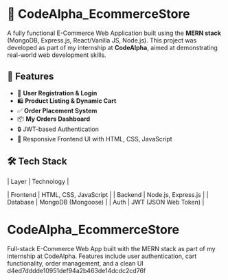 
# 🛒 CodeAlpha_EcommerceStore

A fully functional E-Commerce Web Application built using the **MERN stack** (MongoDB, Express.js, React/Vanilla JS, Node.js). This project was developed as part of my internship at **CodeAlpha**, aimed at demonstrating real-world web development skills.



## 🚀 Features

- 🧾 **User Registration & Login**
- 🛍️ **Product Listing & Dynamic Cart**
- ✅ **Order Placement System**
- 📦 **My Orders Dashboard**
- 🔒 JWT-based Authentication
- 🎨 Responsive Frontend UI with HTML, CSS, JavaScript



## 🛠️ Tech Stack

| Layer      | Technology         |

| Frontend   | HTML, CSS, JavaScript |
| Backend    | Node.js, Express.js |
| Database   | MongoDB (Mongoose)  |
| Auth       | JWT (JSON Web Token) |



# CodeAlpha_EcommerceStore
Full-stack E-Commerce Web App built with the MERN stack as part of my internship at CodeAlpha. Features include user authentication, cart functionality, order management, and a clean UI
 d4ed7dddde10951def94a2b463de14dcdc2cd76f
